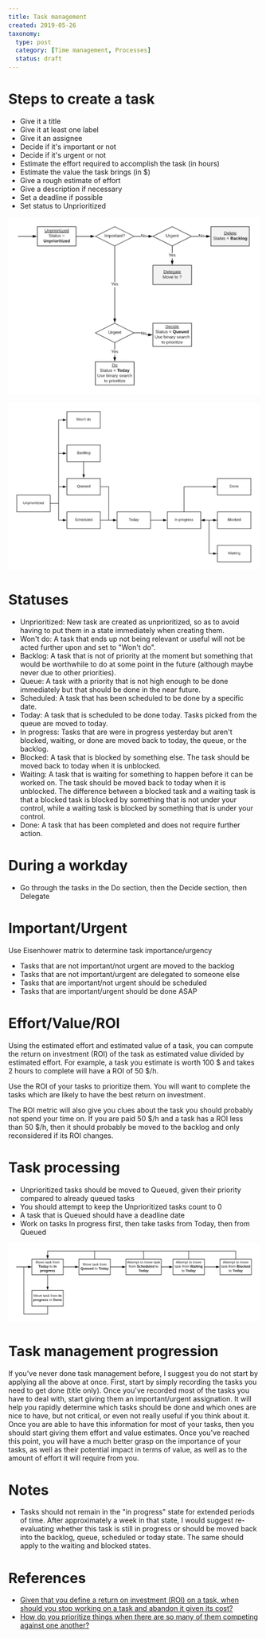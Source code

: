 ```yaml
---
title: Task management
created: 2019-05-26
taxonomy:
  type: post
  category: [Time management, Processes]
  status: draft
---
```


# Steps to create a task
* Give it a title
* Give it at least one label
* Give it an assignee
* Decide if it's important or not
* Decide if it's urgent or not
* Estimate the effort required to accomplish the task (in hours)
* Estimate the value the task brings (in $)
* Give a rough estimate of effort
* Give a description if necessary
* Set a deadline if possible
* Set status to Unprioritized

![Task creation](images/Task-creation.png)

![Task states](images/Task-states.png)

# Statuses
* Unprioritized: New task are created as unprioritized, so as to avoid having to put them in a state immediately when creating them.
* Won't do: A task that ends up not being relevant or useful will not be acted further upon and set to "Won't do".
* Backlog: A task that is not of priority at the moment but something that would be worthwhile to do at some point in the future (although maybe never due to other priorities).
* Queue: A task with a priority that is not high enough to be done immediately but that should be done in the near future.
* Scheduled: A task that has been scheduled to be done by a specific date.
* Today: A task that is scheduled to be done today. Tasks picked from the queue are moved to today.
* In progress: Tasks that are were in progress yesterday but aren't blocked, waiting, or done are moved back to today, the queue, or the backlog.
* Blocked: A task that is blocked by something else. The task should be moved back to today when it is unblocked.
* Waiting: A task that is waiting for something to happen before it can be worked on. The task should be moved back to today when it is unblocked. The difference between a blocked task and a waiting task is that a blocked task is blocked by something that is not under your control, while a waiting task is blocked by something that is under your control.
* Done: A task that has been completed and does not require further action.

# During a workday
* Go through the tasks in the Do section, then the Decide section, then Delegate

# Important/Urgent
Use Eisenhower matrix to determine task importance/urgency
* Tasks that are not important/not urgent are moved to the backlog
* Tasks that are not important/urgent are delegated to someone else
* Tasks that are important/not urgent should be scheduled
* Tasks that are important/urgent should be done ASAP

# Effort/Value/ROI
Using the estimated effort and estimated value of a task, you can compute the return on investment (ROI) of the task as estimated value divided by estimated effort. For example, a task you estimate is worth 100 $ and takes 2 hours to complete will have a ROI of 50 \$/h.

Use the ROI of your tasks to prioritize them. You will want to complete the tasks which are likely to have the best return on investment.

The ROI metric will also give you clues about the task you should probably not spend your time on. If you are paid 50 $/h and a task has a ROI less than 50 \$/h, then it should probably be moved to the backlog and only reconsidered if its ROI changes.

# Task processing
* Unprioritized tasks should be moved to Queued, given their priority compared to already queued tasks
* You should attempt to keep the Unprioritized tasks count to 0
* A task that is Queued should have a deadline date
* Work on tasks In progress first, then take tasks from Today, then from Queued

![Task processing loop](images/Task-processing-loop.png)

# Task management progression
If you've never done task management before, I suggest you do not start by applying all the above at once. First, start by simply recording the tasks you need to get done (title only). Once you've recorded most of the tasks you have to deal with, start giving them an important/urgent assignation. It will help you rapidly determine which tasks should be done and which ones are nice to have, but not critical, or even not really useful if you think about it. Once you are able to have this information for most of your tasks, then you should start giving them effort and value estimates. Once you've reached this point, you will have a much better grasp on the importance of your tasks, as well as their potential impact in terms of value, as well as to the amount of effort it will require from you.

# Notes
* Tasks should not remain in the "in progress" state for extended periods of time. After approximately a week in that state, I would suggest re-evaluating whether this task is still in progress or should be moved back into the backlog, queue, scheduled or today state. The same should apply to the waiting and blocked states.

# References
* [Given that you define a return on investment (ROI) on a task, when should you stop working on a task and abandon it given its cost?](../../questions/2020/01/03/article.md)
* [How do you prioritize things when there are so many of them competing against one another?](../../questions/2020/01/04/article.md)
